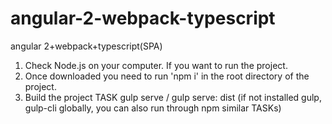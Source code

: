 # angular-2-webpack-typescript
angular 2+webpack+typescript(SPA)

1. Check Node.js on your computer. If you want to run the project.
2. Once downloaded you need to run 'npm i' in the root directory of the project.
3. Build the project TASK gulp serve / gulp serve: dist (if not installed gulp, gulp-cli globally, you can also run through npm similar TASKs)
